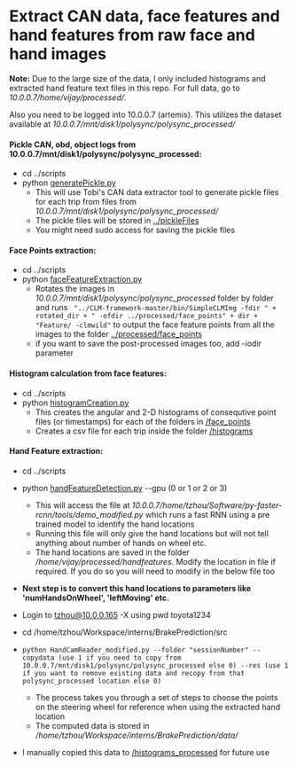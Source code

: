# Extract CAN data, face features and hand features from raw face and hand images

**Note:** Due to the large size of the data, I only included histograms and extracted hand feature text files in this repo. For full data, go to *10.0.0.7/home/vijay/processed/*.

Also you need to be logged into 10.0.0.7 (artemis). This utilizes the dataset available at *10.0.0.7/mnt/disk1/polysync/polysync_processed/*

#### Pickle CAN, obd, object logs from 10.0.0.7/mnt/disk1/polysync/polysync_processed:
* cd ../scripts
* python [generatePickle.py](../scripts/generatePickle.py)
    * This will use Tobi's CAN data extractor tool to generate pickle files for each trip from files from *10.0.0.7/mnt/disk1/polysync/polysync_processed/*
	* The pickle files will be stored in [../pickleFiles](../pickleFiles)
	* You might need sudo access for saving the pickle files


#### Face Points extraction:
* cd ../scripts
* python [faceFeatureExtraction.py](../scripts/faceFeatureExtraction.py)
	* Rotates the images in *10.0.0.7/mnt/disk1/polysync/polysync_processed* folder by folder and runs ``` 
"../CLM-framework-master/bin/SimpleCLMImg -fdir " + rotated_dir + " -ofdir ../processed/face_points" + dir + "Feature/ -clmwild" ```
to output the face feature points from all the images to the folder [../processed/face_points](face_points)
	* if you want to save the post-processed images too, add -iodir parameter

#### Histogram calculation from face features: 
* cd ../scripts
* python [histogramCreation.py](../scripts/histogramCreation.py)
    * This creates the angular and 2-D histograms of consequtive point files (or timestamps) for each of the folders in [/face_points](face_points)
    * Creates a csv file for each trip inside the folder [/histograms](histograms)

#### Hand Feature extraction:
* cd ../scripts
* python [handFeatureDetection.py](../scripts/handFeatureDetection.py) --gpu (0 or 1 or 2 or 3)
	* This will access the file at *10.0.0.7/home/tzhou/Software/py-faster-rcnn/tools/demo_modified.py* which runs a fast RNN using a pre trained model to identify the hand locations
	* Running this file will only give the hand locations but will not tell anything about number of hands on wheel etc.
	* The hand locations are saved in the folder */home/vijay/processed/handfeatures*. Modify the location in file if required. If you do so you will need to modify in the below file too

* **Next step is to convert this hand locations to parameters like 'numHandsOnWheel', 'leftMoving' etc.**
* Login to tzhou@10.0.0.165 -X using pwd toyota1234
* cd /home/tzhou/Workspace/interns/BrakePrediction/src
* ```python HandCamReader_modified.py --folder "sessionNumber" --copydata (use 1 if you need to copy from 10.0.0.7/mnt/disk1/polysync/polysync_processed else 0) --res (use 1 if you want to remove existing data and recopy from that polysync_processed location else 0)```
	* The process takes you through a set of steps to choose the points on the steering wheel for reference when using the extracted hand location
	* The computed data is stored in */home/tzhou/Workspace/interns/BrakePrediction/data/*
* I manually copied this data to [/histograms_processed](histograms_processed) for future use


